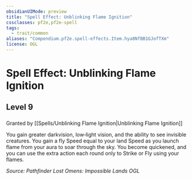 ```yaml
---
obsidianUIMode: preview
title: "Spell Effect: Unblinking Flame Ignition"
cssclasses: pf2e,pf2e-spell
tags:
  - trait/common
aliases: "Compendium.pf2e.spell-effects.Item.hya8NfBB1GJofTXm"
license: OGL
---
```

# Spell Effect: Unblinking Flame Ignition
## Level 9
### 






Granted by [[Spells/Unblinking Flame Ignition|Unblinking Flame Ignition]]

You gain greater darkvision, low‐light vision, and the ability to see invisible creatures. You gain a fly Speed equal to your land Speed as you launch flame from your aura to soar through the sky. You become quickened, and you can use the extra action each round only to Strike or Fly using your flames.

*Source: Pathfinder Lost Omens: Impossible Lands*
*OGL*
